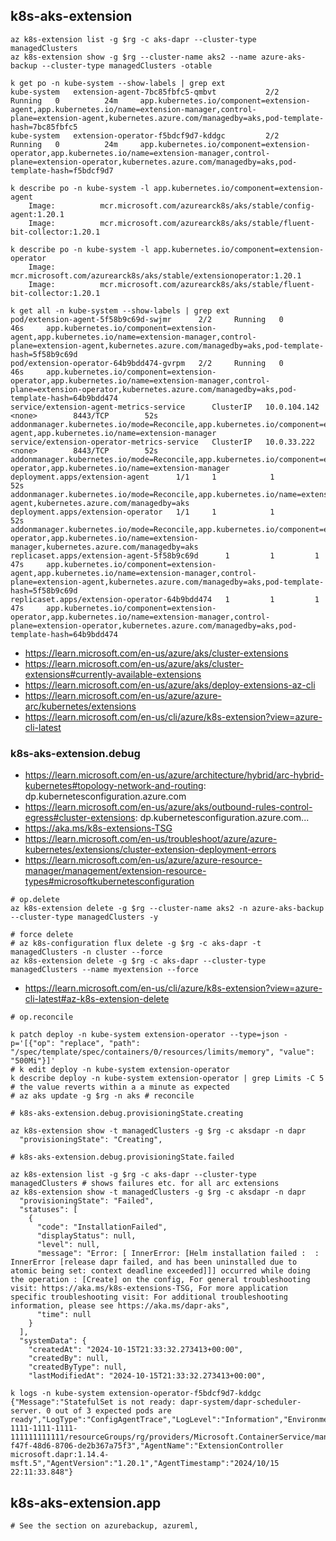 ## k8s-aks-extension

```
az k8s-extension list -g $rg -c aks-dapr --cluster-type managedClusters
az k8s-extension show -g $rg --cluster-name aks2 --name azure-aks-backup --cluster-type managedClusters -otable

k get po -n kube-system --show-labels | grep ext
kube-system   extension-agent-7bc85fbfc5-qmbvt           2/2     Running   0          24m     app.kubernetes.io/component=extension-agent,app.kubernetes.io/name=extension-manager,control-plane=extension-agent,kubernetes.azure.com/managedby=aks,pod-template-hash=7bc85fbfc5
kube-system   extension-operator-f5bdcf9d7-kddgc         2/2     Running   0          24m     app.kubernetes.io/component=extension-operator,app.kubernetes.io/name=extension-manager,control-plane=extension-operator,kubernetes.azure.com/managedby=aks,pod-template-hash=f5bdcf9d7

k describe po -n kube-system -l app.kubernetes.io/component=extension-agent
    Image:          mcr.microsoft.com/azurearck8s/aks/stable/config-agent:1.20.1
    Image:          mcr.microsoft.com/azurearck8s/aks/stable/fluent-bit-collector:1.20.1
    
k describe po -n kube-system -l app.kubernetes.io/component=extension-operator
    Image:          mcr.microsoft.com/azurearck8s/aks/stable/extensionoperator:1.20.1
    Image:          mcr.microsoft.com/azurearck8s/aks/stable/fluent-bit-collector:1.20.1
```

```
k get all -n kube-system --show-labels | grep ext
pod/extension-agent-5f58b9c69d-swjmr      2/2     Running   0          46s     app.kubernetes.io/component=extension-agent,app.kubernetes.io/name=extension-manager,control-plane=extension-agent,kubernetes.azure.com/managedby=aks,pod-template-hash=5f58b9c69d
pod/extension-operator-64b9bdd474-gvrpm   2/2     Running   0          46s     app.kubernetes.io/component=extension-operator,app.kubernetes.io/name=extension-manager,control-plane=extension-operator,kubernetes.azure.com/managedby=aks,pod-template-hash=64b9bdd474
service/extension-agent-metrics-service      ClusterIP   10.0.104.142   <none>        8443/TCP        52s     addonmanager.kubernetes.io/mode=Reconcile,app.kubernetes.io/component=extension-agent,app.kubernetes.io/name=extension-manager
service/extension-operator-metrics-service   ClusterIP   10.0.33.222    <none>        8443/TCP        52s     addonmanager.kubernetes.io/mode=Reconcile,app.kubernetes.io/component=extension-operator,app.kubernetes.io/name=extension-manager
deployment.apps/extension-agent      1/1     1            1           52s     addonmanager.kubernetes.io/mode=Reconcile,app.kubernetes.io/name=extension-agent,kubernetes.azure.com/managedby=aks
deployment.apps/extension-operator   1/1     1            1           52s     addonmanager.kubernetes.io/mode=Reconcile,app.kubernetes.io/component=extension-operator,app.kubernetes.io/name=extension-manager,kubernetes.azure.com/managedby=aks
replicaset.apps/extension-agent-5f58b9c69d      1         1         1       47s     app.kubernetes.io/component=extension-agent,app.kubernetes.io/name=extension-manager,control-plane=extension-agent,kubernetes.azure.com/managedby=aks,pod-template-hash=5f58b9c69d
replicaset.apps/extension-operator-64b9bdd474   1         1         1       47s     app.kubernetes.io/component=extension-operator,app.kubernetes.io/name=extension-manager,control-plane=extension-operator,kubernetes.azure.com/managedby=aks,pod-template-hash=64b9bdd474
```

- https://learn.microsoft.com/en-us/azure/aks/cluster-extensions
- https://learn.microsoft.com/en-us/azure/aks/cluster-extensions#currently-available-extensions
- https://learn.microsoft.com/en-us/azure/aks/deploy-extensions-az-cli
- https://learn.microsoft.com/en-us/azure/azure-arc/kubernetes/extensions
- https://learn.microsoft.com/en-us/cli/azure/k8s-extension?view=azure-cli-latest

### k8s-aks-extension.debug

- https://learn.microsoft.com/en-us/azure/architecture/hybrid/arc-hybrid-kubernetes#topology-network-and-routing: dp.kubernetesconfiguration.azure.com
- https://learn.microsoft.com/en-us/azure/aks/outbound-rules-control-egress#cluster-extensions: dp.kubernetesconfiguration.azure.com...
- https://aka.ms/k8s-extensions-TSG
- https://learn.microsoft.com/en-us/troubleshoot/azure/azure-kubernetes/extensions/cluster-extension-deployment-errors
- https://learn.microsoft.com/en-us/azure/azure-resource-manager/management/extension-resource-types#microsoftkubernetesconfiguration

```
# op.delete
az k8s-extension delete -g $rg --cluster-name aks2 -n azure-aks-backup --cluster-type managedClusters -y

# force delete
# az k8s-configuration flux delete -g $rg -c aks-dapr -t managedClusters -n cluster --force
az k8s-extension delete -g $rg -c aks-dapr --cluster-type managedClusters --name myextension --force
```

- https://learn.microsoft.com/en-us/cli/azure/k8s-extension?view=azure-cli-latest#az-k8s-extension-delete

```
# op.reconcile

k patch deploy -n kube-system extension-operator --type=json -p='[{"op": "replace", "path": "/spec/template/spec/containers/0/resources/limits/memory", "value": "500Mi"}]'
# k edit deploy -n kube-system extension-operator
k describe deploy -n kube-system extension-operator | grep Limits -C 5 # the value reverts within a a minute as expected
# az aks update -g $rg -n aks # reconcile
```

```
# k8s-aks-extension.debug.provisioningState.creating

az k8s-extension show -t managedClusters -g $rg -c aksdapr -n dapr
  "provisioningState": "Creating",
```

```
# k8s-aks-extension.debug.provisioningState.failed

az k8s-extension list -g $rg -c aks-dapr --cluster-type managedClusters # shows failures etc. for all arc extensions
az k8s-extension show -t managedClusters -g $rg -c aksdapr -n dapr
  "provisioningState": "Failed",
  "statuses": [
    {
      "code": "InstallationFailed",
      "displayStatus": null,
      "level": null,
      "message": "Error: [ InnerError: [Helm installation failed :  : InnerError [release dapr failed, and has been uninstalled due to atomic being set: context deadline exceeded]]] occurred while doing the operation : [Create] on the config, For general troubleshooting visit: https://aka.ms/k8s-extensions-TSG, For more application specific troubleshooting visit: For additional troubleshooting information, please see https://aka.ms/dapr-aks",
      "time": null
    }
  ],
  "systemData": {
    "createdAt": "2024-10-15T21:33:32.273413+00:00",
    "createdBy": null,
    "createdByType": null,
    "lastModifiedAt": "2024-10-15T21:33:32.273413+00:00",

k logs -n kube-system extension-operator-f5bdcf9d7-kddgc
{"Message":"StatefulSet is not ready: dapr-system/dapr-scheduler-server. 0 out of 3 expected pods are ready","LogType":"ConfigAgentTrace","LogLevel":"Information","Environment":"prod","Role":"ClusterConfigAgent","Location":"swedencentral","ArmId":"/subscriptions/redacts-1111-1111-1111-111111111111/resourceGroups/rg/providers/Microsoft.ContainerService/managedclusters/aksdapr/providers/Microsoft.KubernetesConfiguration/extensions/dapr","CorrelationId":"b4fd574e-f47f-48d6-8706-de2b367a75f3","AgentName":"ExtensionController microsoft.dapr:1.14.4-msft.5","AgentVersion":"1.20.1","AgentTimestamp":"2024/10/15 22:11:33.848"}
```

## k8s-aks-extension.app

```
# See the section on azurebackup, azureml, 
```
